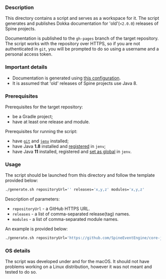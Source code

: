 ### Description

This directory contains a script and serves as a workspace for it. The script generates and publishes
Dokka documentation for 'old'(`<2.0.0`) releases of Spine projects. 

Documentation is published to the `gh-pages` branch of the target repository. The script works with 
the repository over HTTPS, so if you are not authenticated in `git`, you will be prompted to do so 
using a username and a personal access token.

### Important details

- Documentation is generated using [this configuration](../../buildSrc/src/main/kotlin/dokka-for-java.gradle.kts).
- It is assumed that 'old' releases of Spine projects use Java 8.

### Prerequisites

Prerequisites for the target repository:
- be a Gradle project;
- have at least one release and module.

Prerequisites for running the script:
- have [`git`](https://git-scm.com/downloads) and [`jenv`](https://github.com/jenv/jenv#12-adding-your-java-environment) installed;
- have Java **1.8** installed and [registered](https://github.com/jenv/jenv#12-adding-your-java-environment) in `jenv`;
- have Java **11** installed, registered and [set as global](https://github.com/jenv/jenv#13-setting-a-global-java-version) in `jenv`.

### Usage

The script should be launched from this directory and follow the template provided below:
```Bash
./generate.sh repositoryUrl='' releases='x,y,z' modules='x,y,z'
```

Description of parameters:
* `repositoryUrl` - a GitHub HTTPS URL. 
* `releases` - a list of comma-separated release(tag) names. 
* `modules` - a list of comma-separated module names.

An example is provided below:
```Bash
./generate.sh repositoryUrl='https://github.com/SpineEventEngine/core-java.git' releases='v1.8.0,v1.7.0' modules='core,client'
```

### OS details

The script was developed under and for the macOS. 
It should not have problems working on a Linux distribution, however it was not meant and tested to do so.
